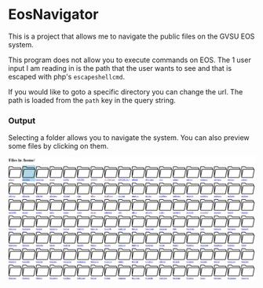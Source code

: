 # EosNavigator
This is a project that allows me to navigate the public files on the GVSU EOS system. 

This program does not allow you to execute commands on EOS. The 1 user input I am reading in is the path that the user wants to see and that is
escaped with php's ```escapeshellcmd```.

If you would like to goto a specific directory you can change the url. The path is loaded from the ```path``` key in the query string.

### Output
Selecting a folder allows you to navigate the system. You can also preview some files by clicking on them.

![Program Output](/Output.PNG)
